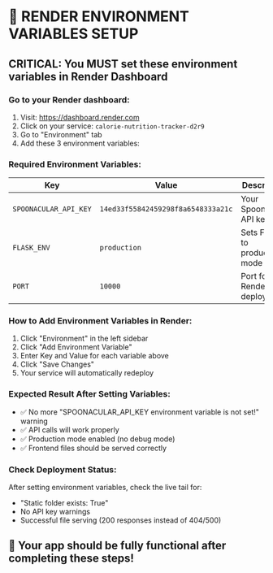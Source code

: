 # 🚨 RENDER ENVIRONMENT VARIABLES SETUP

## CRITICAL: You MUST set these environment variables in Render Dashboard

### Go to your Render dashboard:
1. Visit: https://dashboard.render.com
2. Click on your service: `calorie-nutrition-tracker-d2r9`
3. Go to "Environment" tab
4. Add these 3 environment variables:

### Required Environment Variables:

| Key | Value | Description |
|-----|-------|-------------|
| `SPOONACULAR_API_KEY` | `14ed33f55842459298f8a6548333a21c` | Your Spoonacular API key |
| `FLASK_ENV` | `production` | Sets Flask to production mode |
| `PORT` | `10000` | Port for Render deployment |

### How to Add Environment Variables in Render:
1. Click "Environment" in the left sidebar
2. Click "Add Environment Variable"
3. Enter Key and Value for each variable above
4. Click "Save Changes"
5. Your service will automatically redeploy

### Expected Result After Setting Variables:
- ✅ No more "SPOONACULAR_API_KEY environment variable is not set!" warning
- ✅ API calls will work properly
- ✅ Production mode enabled (no debug mode)
- ✅ Frontend files should be served correctly

### Check Deployment Status:
After setting environment variables, check the live tail for:
- "Static folder exists: True"
- No API key warnings
- Successful file serving (200 responses instead of 404/500)

## 🎯 Your app should be fully functional after completing these steps!